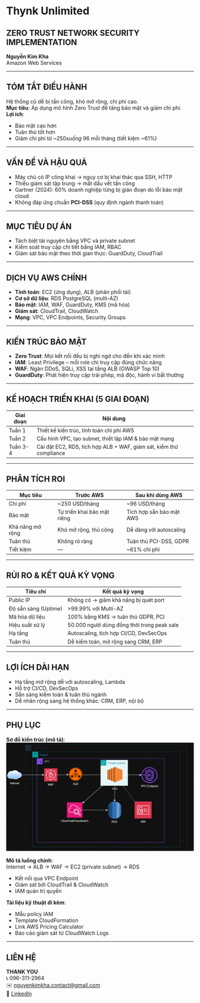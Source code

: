 
# Thynk Unlimited  
## ZERO TRUST NETWORK SECURITY IMPLEMENTATION  
**Nguyễn Kim Kha**  
Amazon Web Services  

---

## TÓM TẮT ĐIỀU HÀNH  
Hệ thống cũ dễ bị tấn công, khó mở rộng, chi phí cao.  
**Mục tiêu**: Áp dụng mô hình Zero Trust để tăng bảo mật và giảm chi phí.  
**Lợi ích**:  
- Bảo mật cao hơn  
- Tuân thủ tốt hơn  
- Giảm chi phí từ ~$250 xuống ~$96 mỗi tháng (tiết kiệm ~61%)

---

## VẤN ĐỀ VÀ HẬU QUẢ  
- Máy chủ có IP công khai → nguy cơ bị khai thác qua SSH, HTTP  
- Thiếu giám sát tập trung → mất dấu vết tấn công  
- Gartner (2024): 60% doanh nghiệp từng bị gián đoạn do lỗi bảo mật cloud  
- Không đáp ứng chuẩn **PCI-DSS** (quy định ngành thanh toán)

---

## MỤC TIÊU DỰ ÁN  
- Tách biệt tài nguyên bằng VPC và private subnet  
- Kiểm soát truy cập chi tiết bằng IAM, RBAC  
- Giám sát bảo mật theo thời gian thực: GuardDuty, CloudTrail  

---

## DỊCH VỤ AWS CHÍNH  
- **Tính toán**: EC2 (ứng dụng), ALB (phân phối tải)  
- **Cơ sở dữ liệu**: RDS PostgreSQL (multi-AZ)  
- **Bảo mật**: IAM, WAF, GuardDuty, KMS (mã hóa)  
- **Giám sát**: CloudTrail, CloudWatch  
- **Mạng**: VPC, VPC Endpoints, Security Groups  

---

## KIẾN TRÚC BẢO MẬT  
- **Zero Trust**: Mọi kết nối đều bị nghi ngờ cho đến khi xác minh  
- **IAM**: Least Privilege – mỗi role chỉ truy cập đúng chức năng  
- **WAF**: Ngăn DDoS, SQLi, XSS tại tầng ALB (OWASP Top 10)  
- **GuardDuty**: Phát hiện truy cập trái phép, mã độc, hành vi bất thường  

---

## KẾ HOẠCH TRIỂN KHAI (5 GIAI ĐOẠN)

| Giai đoạn  | Nội dung                                                                 |
|------------|--------------------------------------------------------------------------|
| Tuần 1     | Thiết kế kiến trúc, tính toán chi phí AWS                               |
| Tuần 2     | Cấu hình VPC, tạo subnet, thiết lập IAM & bảo mật mạng                   |
| Tuần 3-4   | Cài đặt EC2, RDS, tích hợp ALB + WAF, giám sát, kiểm thử compliance      |

---

## PHÂN TÍCH ROI

| Mục tiêu             | Trước AWS                        | Sau khi dùng AWS               |
|----------------------|----------------------------------|-------------------------------|
| Chi phí              | ~250 USD/tháng                   | ~96 USD/tháng                 |
| Bảo mật              | Tự triển khai bảo mật riêng       | Tích hợp sẵn bảo mật AWS      |
| Khả năng mở rộng     | Khó mở rộng, thủ công             | Dễ dàng với autoscaling       |
| Tuân thủ             | Không rõ ràng                     | Tuân thủ PCI-DSS, GDPR        |
| Tiết kiệm            | —                                | ~61% chi phí                  |

---

## RỦI RO & KẾT QUẢ KỲ VỌNG

| Tiêu chí                      | Kết quả kỳ vọng                                                  |
|------------------------------|-------------------------------------------------------------------|
| Public IP                    | Không có → giảm khả năng bị quét port                             |
| Độ sẵn sàng (Uptime)         | >99.99% với Multi-AZ                                              |
| Mã hóa dữ liệu               | 100% bằng KMS → tuân thủ GDPR, PCI                               |
| Hiệu suất xử lý              | 50.000 người dùng đồng thời trong peak sale                      |
| Hạ tầng                      | Autoscaling, tích hợp CI/CD, DevSecOps                           |
| Tuân thủ                     | Dễ kiểm toán, mở rộng sang CRM, ERP                              |

---

## LỢI ÍCH DÀI HẠN  
- Hạ tầng mở rộng dễ với autoscaling, Lambda  
- Hỗ trợ CI/CD, DevSecOps  
- Sẵn sàng kiểm toán & tuân thủ ngành  
- Dễ nhân rộng sang hệ thống khác: CRM, ERP, nội bộ  

---

## PHỤ LỤC  

**Sơ đồ kiến trúc (mô tả)**:  
![AWS Zero Trust Architecture](aws_architecture_diagram.png)

**Mô tả luồng chính**:  
Internet → ALB → WAF → EC2 (private subnet) → RDS  
- Kết nối qua VPC Endpoint  
- Giám sát bởi CloudTrail & CloudWatch  
- IAM quản trị quyền  

**Tài liệu kỹ thuật đi kèm**:  
- Mẫu policy IAM  
- Template CloudFormation  
- Link AWS Pricing Calculator  
- Báo cáo giám sát từ CloudWatch Logs  

---

## LIÊN HỆ  
**THANK YOU**  
📞 096-311-2964  
✉️ nguyenkimkha.contact@gmail.com  
🔗 [LinkedIn](https://www.linkedin.com/in/nguyenkimkha)  
